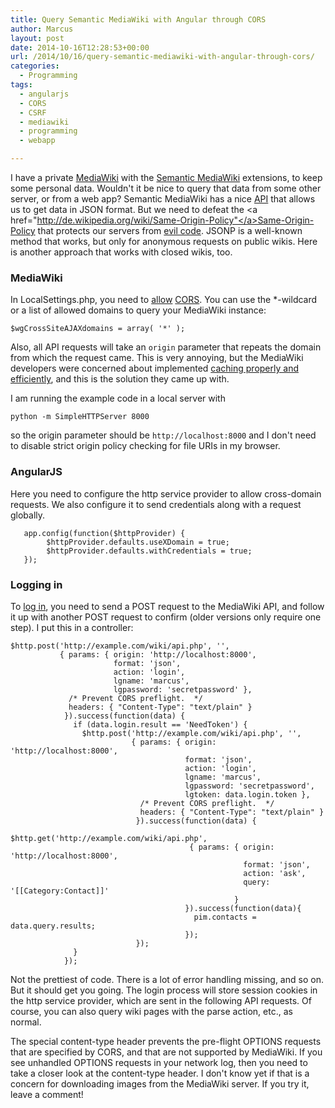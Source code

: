 ```yaml
---
title: Query Semantic MediaWiki with Angular through CORS
author: Marcus
layout: post
date: 2014-10-16T12:28:53+00:00
url: /2014/10/16/query-semantic-mediawiki-with-angular-through-cors/
categories:
  - Programming
tags:
  - angularjs
  - CORS
  - CSRF
  - mediawiki
  - programming
  - webapp

---
```

I have a private [MediaWiki][1] with the [Semantic MediaWiki][2] extensions, to keep some personal data. Wouldn't it be nice to query that data from some other server, or from a web app? Semantic MediaWiki has a nice [API][3] that allows us to get data in JSON format. But we need to defeat the <a href="http://de.wikipedia.org/wiki/Same-Origin-Policy"</a>Same-Origin-Policy</a> that protects our servers from [evil code][4]. JSONP is a well-known method that works, but only for anonymous requests on public wikis. Here is another approach that works with closed wikis, too.

### MediaWiki

In LocalSettings.php, you need to [allow][5] [CORS][6]. You can use the *-wildcard or a list of allowed domains to query your MediaWiki instance:

```
$wgCrossSiteAJAXdomains = array( '*' );
```

Also, all API requests will take an `origin` parameter that repeats the domain from which the request came. This is very annoying, but the MediaWiki developers were concerned about implemented [caching properly and efficiently][7], and this is the solution they came up with.

I am running the example code in a local server with

```
python -m SimpleHTTPServer 8000
```

so the origin parameter should be `http://localhost:8000` and I don't need to disable strict origin policy checking for file URIs in my browser.

### AngularJS

Here you need to configure the http service provider to allow cross-domain requests. We also configure it to send credentials along with a request globally.

```
   app.config(function($httpProvider) {
        $httpProvider.defaults.useXDomain = true;
        $httpProvider.defaults.withCredentials = true;
   });
```

### Logging in

To [log in][8], you need to send a POST request to the MediaWiki API, and follow it up with another POST request to confirm (older versions only require one step). I put this in a controller:

```
$http.post('http://example.com/wiki/api.php', '',
           { params: { origin: 'http://localhost:8000',
                       format: 'json',
                       action: 'login',
                       lgname: 'marcus',
                       lgpassword: 'secretpassword' },
             /* Prevent CORS preflight.  */
             headers: { "Content-Type": "text/plain" }
            }).success(function(data) {
              if (data.login.result == 'NeedToken') {
                $http.post('http://example.com/wiki/api.php', '',
                           { params: { origin: 'http://localhost:8000',
                                       format: 'json',
                                       action: 'login',
                                       lgname: 'marcus',
                                       lgpassword: 'secretpassword',
                                       lgtoken: data.login.token },
                             /* Prevent CORS preflight.  */
                             headers: { "Content-Type": "text/plain" }
                            }).success(function(data) {
                              $http.get('http://example.com/wiki/api.php',
                                        { params: { origin: 'http://localhost:8000',
                                                    format: 'json',
                                                    action: 'ask',
                                                    query: '[[Category:Contact]]'
                                                  }
                                       }).success(function(data){
                                         pim.contacts = data.query.results;
                                       });
                            });
              }
            });
```

Not the prettiest of code. There is a lot of error handling missing, and so on. But it should get you going. The login process will store session cookies in the http service provider, which are sent in the following API requests. Of course, you can also query wiki pages with the parse action, etc., as normal.

The special content-type header prevents the pre-flight OPTIONS requests that are specified by CORS, and that are not supported by MediaWiki. If you see unhandled OPTIONS requests in your network log, then you need to take a closer look at the content-type header. I don't know yet if that is a concern for downloading images from the MediaWiki server. If you try it, leave a comment!

 [1]: http://www.mediawiki.org/wiki/MediaWiki
 [2]: https://semantic-mediawiki.org/
 [3]: http://semantic-mediawiki.org/wiki/Ask_API
 [4]: http://de.wikipedia.org/wiki/Cross-Site-Request-Forgery
 [5]: http://www.mediawiki.org/wiki/API:Cross-site_requests#CORS_usage
 [6]: http://en.wikipedia.org/wiki/Cross-origin_resource_sharing
 [7]: https://bugzilla.wikimedia.org/show_bug.cgi?id=20814#c6
 [8]: http://www.mediawiki.org/wiki/API:Login